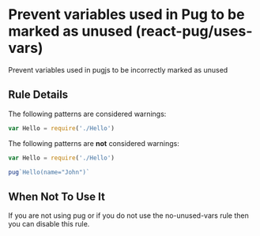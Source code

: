 # Prevent variables used in Pug to be marked as unused (react-pug/uses-vars)

Prevent variables used in pugjs to be incorrectly marked as unused

## Rule Details

The following patterns are considered warnings:

```jsx
var Hello = require('./Hello')
```

The following patterns are **not** considered warnings:

```jsx
var Hello = require('./Hello')

pug`Hello(name="John")`
```

## When Not To Use It

If you are not using pug or if you do not use the no-unused-vars rule then you can disable this rule.
